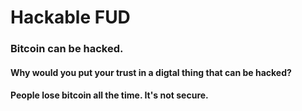 # Hackable FUD

### Bitcoin can be hacked.

#### Why would you put your trust in a digtal thing that can be hacked?

#### People lose bitcoin all the time. It's not secure. 
